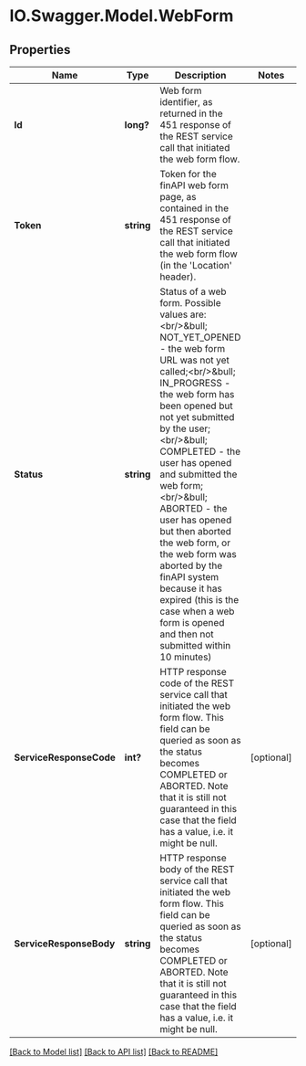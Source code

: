 # IO.Swagger.Model.WebForm
## Properties

Name | Type | Description | Notes
------------ | ------------- | ------------- | -------------
**Id** | **long?** | Web form identifier, as returned in the 451 response of the REST service call that initiated the web form flow. | 
**Token** | **string** | Token for the finAPI web form page, as contained in the 451 response of the REST service call that initiated the web form flow (in the &#39;Location&#39; header). | 
**Status** | **string** | Status of a web form. Possible values are:&lt;br/&gt;&amp;bull; NOT_YET_OPENED - the web form URL was not yet called;&lt;br/&gt;&amp;bull; IN_PROGRESS - the web form has been opened but not yet submitted by the user;&lt;br/&gt;&amp;bull; COMPLETED - the user has opened and submitted the web form;&lt;br/&gt;&amp;bull; ABORTED - the user has opened but then aborted the web form, or the web form was aborted by the finAPI system because it has expired (this is the case when a web form is opened and then not submitted within 10 minutes) | 
**ServiceResponseCode** | **int?** | HTTP response code of the REST service call that initiated the web form flow. This field can be queried as soon as the status becomes COMPLETED or ABORTED. Note that it is still not guaranteed in this case that the field has a value, i.e. it might be null. | [optional] 
**ServiceResponseBody** | **string** | HTTP response body of the REST service call that initiated the web form flow. This field can be queried as soon as the status becomes COMPLETED or ABORTED. Note that it is still not guaranteed in this case that the field has a value, i.e. it might be null. | [optional] 

[[Back to Model list]](../README.md#documentation-for-models) [[Back to API list]](../README.md#documentation-for-api-endpoints) [[Back to README]](../README.md)

